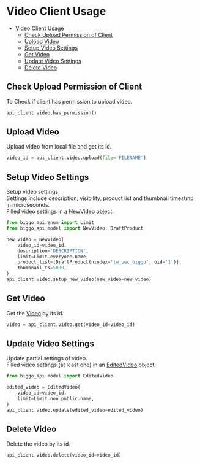 # Video Client Usage
- [Video Client Usage](#video-client-usage)
  - [Check Upload Permission of Client](#check-upload-permission-of-client)
  - [Upload Video](#upload-video)
  - [Setup Video Settings](#setup-video-settings)
  - [Get Video](#get-video)
  - [Update Video Settings](#update-video-settings)
  - [Delete Video](#delete-video)
## Check Upload Permission of Client
To Check if client has permission to upload video.
```python
api_client.video.has_permission()
```
## Upload Video
Upload video from local file and get its id.
```python
video_id = api_client.video.upload(file='FILENAME')
```
## Setup Video Settings
Setup video settings.  
Settings include description, visibility, product list and thumbnail timestmp in microseconds.  
Filled video settings in a [NewVideo](/src/biggo_api/model/video.py) object.
```python
from biggo_api.enum import Limit
from biggo_api.model import NewVideo, DraftProduct

new_video = NewVideo(
    video_id=video_id,
    description='DESCRIPTION',
    limit=Limit.everyone.name,
    product_list=[DraftProduct(nindex='tw_pec_biggo', oid='1')],
    thumbnail_ts=5000,
)
api_client.video.setup_new_video(new_video=new_video)
```
## Get Video
Get the [Video](/src/biggo_api/model/video.py) by its id.
```python
video = api_client.video.get(video_id=video_id)
```
## Update Video Settings
Update partial settings of video.  
Filled video settings (at least one) in an [EditedVideo](/src/biggo_api/model/video.py) object.
```python
from biggo_api.model import EditedVideo

edited_video = EditedVideo(
    video_id=video_id,
    limit=Limit.non_public.name,
)
api_client.video.update(edited_video=edited_video)
```
## Delete Video
Delete the video by its id.
```python
api_client.video.delete(video_id=video_id)
```
